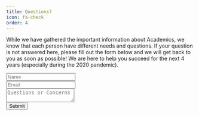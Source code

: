 ```yaml
---
title: Questions?
icon: fa-check
order: 4
---
```


While we have gathered the important information about Academics, we know that
each person have different needs and questions. If your question is not answered here,
please fill out the form below and we will get back to you as soon as possible!
We are here to help you succeed for the next 4 years (especially during the 2020 pandemic).

<form method="post" action="https://formspree.io/{{ site.email }}">
  <div class="row">
    <div class="6u 12u$(mobile)"><input type="text" name="name" placeholder="Name" /></div>
    <div class="6u$ 12u$(mobile)"><input type="text" name="email" placeholder="Email" /></div>
    <div class="12u$">
      <textarea name="message" placeholder="Questions or Concerns"></textarea>
    </div>
    <div class="12u$">
      <input type="submit" value="Submit" />
    </div>
  </div>
</form>